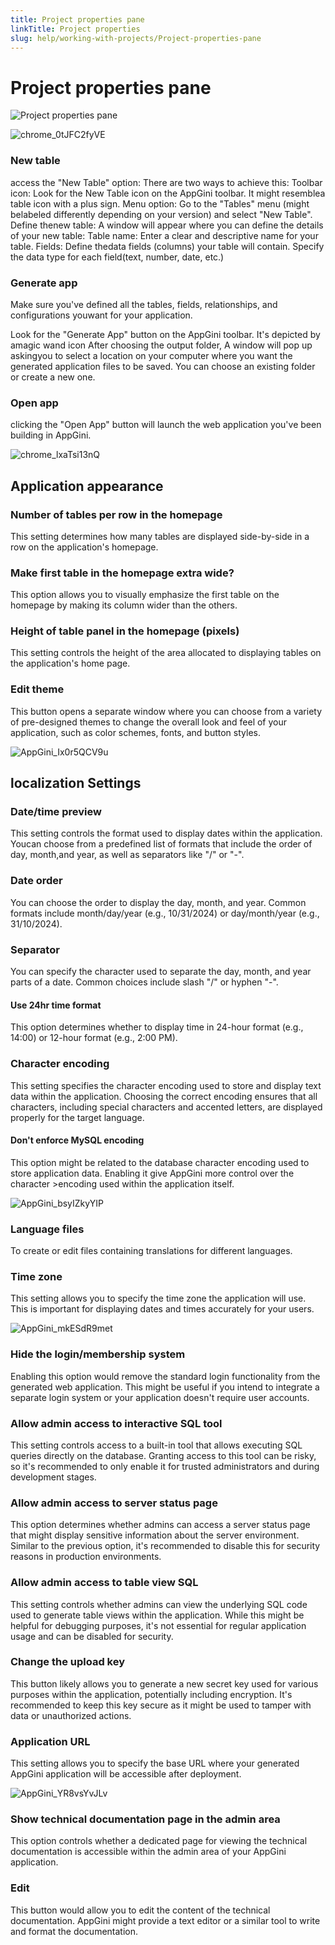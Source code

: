 ```yaml
---
title: Project properties pane
linkTitle: Project properties
slug: help/working-with-projects/Project-properties-pane
---
```


# Project properties pane

![Project properties pane](https://cdn.bigprof.com/images/appgini-project-properties-pane.png)




![chrome_0tJFC2fyVE](https://github.com/bigprof-software/appgini-docs/assets/168858457/a209b0e8-d4fc-4271-bee6-9c9174d9b359)


### New table
access the "New Table" option:
There are two ways to achieve this:
Toolbar icon:
Look for the New Table icon on the AppGini toolbar. It might resemblea table icon with a plus sign.
Menu option: Go to the "Tables" menu (might belabeled differently depending on your version) and select "New Table".
Define thenew table: A window will appear where you can define the details of your new table:
Table name: Enter a clear and descriptive name for your table.
Fields: Define thedata fields (columns) your table will contain. Specify the data type for each field(text, number, date, etc.)

### Generate app
Make sure you've defined all the tables, fields, relationships, and configurations youwant for your application.

Look for the "Generate App" button on the AppGini toolbar. It's depicted by amagic wand icon
After choosing the output folder, A window will pop up askingyou to select a location on your computer where you want the generated
application files to be saved. You can choose an existing folder or create a new one.

### Open app
clicking the "Open App" button will launch the web application you've been building in AppGini.



![chrome_lxaTsi13nQ](https://github.com/bigprof-software/appgini-docs/assets/168858457/fe10000a-bfd0-4b48-b2d8-6e044e4f4488)


## Application appearance
### Number of tables per row in the homepage
This setting determines how many tables are displayed side-by-side in a row on the application's homepage.

### Make first table in the homepage extra wide?
This option allows you to visually emphasize the first table on the homepage by making its column wider than the others.

### Height of table panel in the homepage (pixels)
This setting controls the height of the area allocated to displaying tables on the application's home page.

### Edit theme
This button opens a separate window where you can choose from a variety of pre-designed themes to change the overall look and feel of your application, such as color schemes, fonts, and button styles.


![AppGini_Ix0r5QCV9u](https://github.com/bigprof-software/appgini-docs/assets/168858457/bc013653-b1c9-494c-8bc0-61eddf8d428b)

## localization Settings
### Date/time preview 
This setting controls the format used to display dates within the application. Youcan choose from a predefined list of formats that include the order of day, month,and year, as well as separators like "/" or "-".

### Date order
You can choose the order to display the day, month, and year. Common formats include month/day/year
(e.g., 10/31/2024) or day/month/year (e.g., 31/10/2024).

### Separator
You can specify the character used to separate the day, month, and year parts of a date.
Common choices include slash "/" or hyphen "-".

#### Use 24hr time format
This option determines whether to display time in 24-hour format
(e.g., 14:00) or 12-hour format (e.g., 2:00 PM).


### Character encoding
This setting specifies the character encoding used to store and display text data within the application. Choosing the correct encoding ensures that all characters, including special characters and accented letters, are displayed properly for the target language.

#### Don't enforce MySQL encoding
This option might be related to the database character encoding used to store application data. Enabling it give AppGini more control over the character >encoding used within the application itself.

![AppGini_bsyIZkyYIP](https://github.com/bigprof-software/appgini-docs/assets/168858457/31ccb77a-26e9-40a4-9f31-1168be2c3dca)
### Language files
To create or edit files containing translations for different languages.

### Time zone
This setting allows you to specify the time zone the application will use. This is important for displaying dates and times accurately for your users.


![AppGini_mkESdR9met](https://github.com/bigprof-software/appgini-docs/assets/168858457/7f59ca35-ee27-4b63-8d3f-6d0a99482078)

### Hide the login/membership system
Enabling this option would remove the standard login functionality from the generated web application. This might be useful if you intend to integrate a separate login system or your application doesn't require user accounts.

### Allow admin access to interactive SQL tool
This setting controls access to a built-in tool that allows executing SQL queries directly on the database. Granting access to this tool can be risky, so it's recommended to only enable it for trusted administrators and during development stages.

### Allow admin access to server status page
This option determines whether admins can access a server status page that might display sensitive information about the server environment. Similar to the previous option, it's recommended to disable this for security reasons in production environments.

### Allow admin access to table view SQL
This setting controls whether admins can view the underlying SQL code used to generate table views within the application.  While this might be helpful for debugging purposes, it's not essential for regular application usage and can be disabled for security.

### Change the upload key
This button likely allows you to generate a new secret key used for various purposes within the application, potentially including encryption. It's recommended to keep this key secure as it might be used to tamper with data or unauthorized actions.

### Application URL
This setting allows you to specify the base URL where your generated AppGini application will be accessible after deployment.

![AppGini_YR8vsYvJLv](https://github.com/bigprof-software/appgini-docs/assets/168858457/4b107d4d-bac9-4621-a83a-0dbac4fda3fb)


### Show technical documentation page in the admin area
This option controls whether a dedicated page for viewing the technical documentation is accessible within the admin area of your AppGini application.

### Edit
This button would allow you to edit the content of the technical documentation. AppGini might provide a text editor or a similar tool to write and format the documentation.






